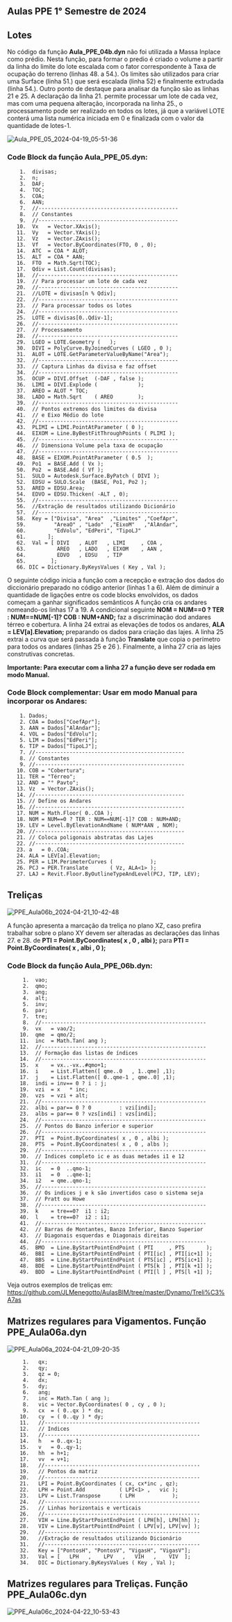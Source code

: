 ## Aulas PPE 1° Semestre de 2024


## Lotes
No código da função **Aula_PPE_04b.dyn** não foi utilizada a Massa Inplace como prédio. Nesta função, para formar o predio é criado o volume a partir da linha do limite do lote escalada com o fator correspondente à
Taxa de ocupação do terreno (linhas 48. a 54.). Os limites são utilizados para criar uma Surface (linha 51.) que será escalada (linha 52) e finalmente extrudada (linha 54.).
Outro ponto de destaque para analisar da função são as linhas 21 e 25. A declaração da linha 21. permite processar um lote de cada vez, mas com uma pequena alteração, incorporada na linha 25., o processamento pode ser realizado
en todos os lotes, já que a variável LOTE conterá uma lista numérica iniciada em 0 e finalizada com o valor da quantidade de lotes-1.

![Aula_PPE_05_2024-04-19_05-51-36](https://github.com/JLMenegotto/AulasBIM/assets/9437020/fb49122a-3596-4410-bf8e-f1000241c0c6)

### Code Block da função Aula_PPE_05.dyn: 

        1.  divisas;
        2.  n;
        3.  DAF;
        4.  TOC;
        5.  COA;
        6.  AAN;
        7.  //---------------------------------------------
        8.  // Constantes
        9.  //---------------------------------------------
       10.  Vx   = Vector.XAxis();
       11.  Vy   = Vector.YAxis();
       12.  Vz   = Vector.ZAxis();
       13.  Vf   = Vector.ByCoordinates(FTO, 0 , 0);
       14.  ATC  = COA * ALOT;
       15.  ALT  = COA * AAN;
       16.  FTO  = Math.Sqrt(TOC);
       17.  Qdiv = List.Count(divisas);
       18.  //---------------------------------------------
       19.  // Para processar um lote de cada vez
       20.  //---------------------------------------------
       21.  //LOTE = divisas[n % Qdiv];
       22.  //---------------------------------------------
       23.  // Para processar todos os lotes
       24.  //---------------------------------------------
       25.  LOTE = divisas[0..Qdiv-1];
       26.  //---------------------------------------------
       27.  // Processamento
       28.  //---------------------------------------------
       29.  LGEO = LOTE.Geometry (   );
       30.  DIVI = PolyCurve.ByJoinedCurves ( LGEO , 0 );
       31.  ALOT = LOTE.GetParameterValueByName("Area");
       32.  //---------------------------------------------
       33.  // Captura Linhas da divisa e faz offset
       34.  //---------------------------------------------
       35.  OCUP = DIVI.Offset  (-DAF , false );
       36.  LIMI = DIVI.Explode (             );
       37.  AREO = ALOT * TOC;
       38.  LADO = Math.Sqrt    ( AREO        );
       39.  //---------------------------------------------
       40.  // Pontos extremos dos limites da divisa
       41.  // e Eixo Médio do lote
       42.  //---------------------------------------------
       43.  PLIMI = LIMI.PointAtParameter ( 0 );
       44.  EIXOM = Line.ByBestFitThroughPoints ( PLIMI );
       45.  //---------------------------------------------
       46.  // Dimensiona Volume pela taxa de ocupação
       47.  //---------------------------------------------
       48.  BASE = EIXOM.PointAtParameter ( 0.5  );
       49.  Po1  = BASE.Add ( Vx );
       50.  Po2  = BASE.Add ( Vf );
       51.  SULO = Autodesk.Surface.ByPatch ( DIVI );
       52.  EDSU = SULO.Scale  (BASE, Po1, Po2 );
       53.  ARED = EDSU.Area;
       54.  EDVO = EDSU.Thicken( -ALT , 0);
       55.  //---------------------------------------------
       56.  //Extração de resultados utilizando Dicionário
       57.  //---------------------------------------------
       58.  Key = ["Divisa", "Area"  ,"Limites" ,"CoefApr",
       59.         "AreaO" , "Lado"  ,"EixoM"   ,"AlAndar",
       60.         "EdVolu", "EdPeri", "TipoLJ"
       61.       ];
       62.  Val = [ DIVI   , ALOT   , LIMI     , COA ,
       63.          AREO   , LADO   , EIXOM    , AAN ,
       64.          EDVO   , EDSU   , TIP
       65.        ];
       66. DIC = Dictionary.ByKeysValues ( Key , Val );

O seguinte código inicia a função com a recepção e extração dos dados do diccionário preparado no código anterior (linhas 1 a 6). 
Além de diminuir a quantidade de ligações entre os code blocks envolvidos, os dados começam a ganhar significados semânticos 
A função cria os andares nomeando-os linhas 17 a 19. A condicional seguinte **NOM = NUM==0 ? TER : NUM==NUM[-1]? COB : NUM+AND;** faz 
a discriminação dod andares térreo e cobertura.
A linha 24 extrai as elevações de todos os andares, **ALA = LEV[a].Elevation;** preparando os dados para criação das lajes.
A linha 25 extrai a curva que será passada à função **Translate** que copia o perímetro para todos os andares (linhas 25 e 26 ). 
Finalmente, a linha 27 cria as lajes construtivas concretas.

**Importante: Para executar com a linha 27 a função deve ser rodada em modo Manual.** 

### Code Block complementar: Usar em modo Manual para incorporar os Andares: 
        1. Dados;
        2. COA = Dados["CoefApr"];
        3. AAN = Dados["AlAndar"];
        4. VOL = Dados["EdVolu"];
        5. LIM = Dados["EdPeri"];
        6. TIP = Dados["TipoLJ"];
        7. //------------------------------------------------
        8. // Constantes
        9. //------------------------------------------------
       10. COB = "Cobertura";
       11. TER = "Térreo";
       12. AND = "° Pavto";
       13. Vz  = Vector.ZAxis();
       14. //------------------------------------------------
       15. // Define os Andares
       16. //------------------------------------------------
       17. NUM = Math.Floor( 0..COA );
       18. NOM = NUM==0 ? TER : NUM==NUM[-1]? COB : NUM+AND;
       19. LEV = Level.ByElevationAndName ( NUM*AAN , NOM);
       20. //------------------------------------------------
       21. // Coloca poligonais abstratas das Lajes
       22. //------------------------------------------------
       23. a   = 0..COA;
       24. ALA = LEV[a].Elevation;
       25. PER = LIM.PerimeterCurves (            );
       26. PCJ = PER.Translate       ( Vz, ALA<1> );
       27. LAJ = Revit.Floor.ByOutlineTypeAndLevel(PCJ, TIP, LEV);


## Treliças
![PPE_Aula06b_2024-04-21_10-42-48](https://github.com/JLMenegotto/AulasBIM/assets/9437020/73120887-f960-4404-b421-f87e2d0f9c96)

A função apresenta a marcação da treliça no plano XZ, caso prefira trabalhar sobre o plano XY devem ser alteradas as declarações das linhas
27. e 28. de **PTI = Point.ByCoordinates( x , 0 , albi );** para **PTI = Point.ByCoordinates( x , albi , 0 );** 

### Code Block da função Aula_PPE_06b.dyn: 
         1.  vao;
         2.  qmo;
         3.  ang;
         4.  alt;
         5.  inv;
         6.  par;
         7.  tre;
         8.  //-----------------------------------------------------
         9.  vx   = vao/2;
        10.  qme  = qmo/2;
        11.  inc  = Math.Tan( ang );
        12.  //-----------------------------------------------------
        13.  // Formação das listas de índices
        14.  //-----------------------------------------------------
        15.  x    = vx..-vx..#qmo+1;
        16.  i    = List.Flatten([ qme..0   , 1..qme] ,1);
        17.  j    = List.Flatten([ 0..qme-1 , qme..0] ,1);
        18.  indi = inv== 0 ? i : j;
        19.  vzi  = x   * inc;
        20.  vzs  = vzi + alt;
        21.  //-----------------------------------------------------
        22.  albi = par== 0 ? 0         : vzi[indi];
        23.  albs = par== 0 ? vzs[indi] : vzs[indi];
        24.  //-----------------------------------------------------
        25.  // Pontos do Banzo inferior e superior
        26.  //-----------------------------------------------------
        27.  PTI  = Point.ByCoordinates( x , 0 , albi );
        28.  PTS  = Point.ByCoordinates( x , 0 , albs );
        29.  //-----------------------------------------------------
        30.  // Indices completo ic e as duas metades i1 e 12
        31.  //-----------------------------------------------------
        32.  ic   = 0  ..qmo-1;
        33.  i1   = 0  ..qme-1;
        34.  i2   = qme..qmo-1;
        35.  //-----------------------------------------------------
        36.  // Os indices j e k são invertidos caso o sistema seja
        37.  // Pratt ou Howe
        38.  //-----------------------------------------------------
        39.  k    = tre==0?  i1 : i2;
        40.  l    = tre==0?  i2 : i1;
        41.  //-----------------------------------------------------
        42.  // Barras de Montantes, Banzo Inferior, Banzo Superior
        43.  // Diagonais esquerdas e Diagonais direitas
        44.  //-----------------------------------------------------
        45.  BMO  = Line.ByStartPointEndPoint ( PTI     , PTS       );
        46.  BBI  = Line.ByStartPointEndPoint ( PTI[ic] , PTI[ic+1] );
        47.  BBS  = Line.ByStartPointEndPoint ( PTS[ic] , PTS[ic+1] );
        48.  BDE  = Line.ByStartPointEndPoint ( PTS[k ] , PTI[k +1] );
        49.  BDD  = Line.ByStartPointEndPoint ( PTI[l ] , PTS[l +1] ); 

Veja outros exemplos de treliças em: https://github.com/JLMenegotto/AulasBIM/tree/master/Dynamo/Treli%C3%A7as        

## Matrizes regulares para Vigamentos. Função PPE_Aula06a.dyn

![PPE_Aula06a_2024-04-21_09-20-35](https://github.com/JLMenegotto/AulasBIM/assets/9437020/805b52b6-9214-4d02-be0d-91696f8617bb)

         1.   qx;
         2.   qy;
         3.   qz = 0;
         4.   dx;
         5.   dy;
         6.   ang;
         7.   inc = Math.Tan ( ang );
         8.   vic = Vector.ByCoordinates( 0 , cy , 0 );
         9.   cx  = ( 0..qx ) * dx;
        10.   cy  = ( 0..qy ) * dy;
        11.   //--------------------------------------------------
        12.   // Indices
        13.   //--------------------------------------------------
        14.   h   = 0..qx-1;
        15.   v   = 0..qy-1;
        16.   hh  = h+1;
        17.   vv  = v+1;
        18.   //--------------------------------------------------
        19.   // Pontos da matriz
        20.   //--------------------------------------------------
        21.   LPI = Point.ByCoordinates ( cx, cx*inc , qz);
        22.   LPH = Point.Add           ( LPI<1> ,   vic );
        23.   LPV = List.Transpose      ( LPH            );
        24.   //--------------------------------------------------
        25.   // Linhas horizontais e verticais
        26.   //--------------------------------------------------
        27.   VIH = Line.ByStartPointEndPoint ( LPH[h], LPH[hh] );
        28.   VIV = Line.ByStartPointEndPoint ( LPV[v], LPV[vv] );
        29.   //--------------------------------------------------
        30.   //Extração de resultados utilizando Dicionário
        31.   //--------------------------------------------------
        32.   Key = ["PontosH", "PontosV", "VigasH", "VigasV"];
        33.   Val = [   LPH   ,    LPV   ,   VIH   ,    VIV  ];
        34.   DIC = Dictionary.ByKeysValues ( Key , Val );

## Matrizes regulares para Treliças. Função PPE_Aula06c.dyn

![PPE_Aula06c_2024-04-22_10-53-43](https://github.com/JLMenegotto/AulasBIM/assets/9437020/4a96e051-030b-4313-91bc-d7214dde236f)


